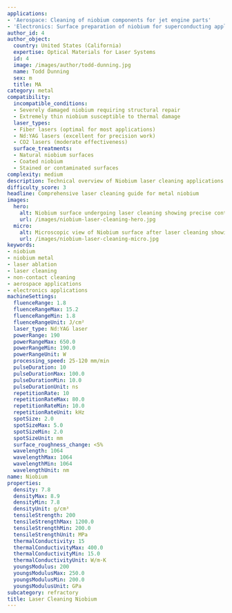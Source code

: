 ```yaml
---
applications:
- 'Aerospace: Cleaning of niobium components for jet engine parts'
- 'Electronics: Surface preparation of niobium for superconducting applications'
author_id: 4
author_object:
  country: United States (California)
  expertise: Optical Materials for Laser Systems
  id: 4
  image: /images/author/todd-dunning.jpg
  name: Todd Dunning
  sex: m
  title: MA
category: metal
compatibility:
  incompatible_conditions:
  - Severely damaged niobium requiring structural repair
  - Extremely thin niobium susceptible to thermal damage
  laser_types:
  - Fiber lasers (optimal for most applications)
  - Nd:YAG lasers (excellent for precision work)
  - CO2 lasers (moderate effectiveness)
  surface_treatments:
  - Natural niobium surfaces
  - Coated niobium
  - Stained or contaminated surfaces
complexity: medium
description: Technical overview of Niobium laser cleaning applications and parameters
difficulty_score: 3
headline: Comprehensive laser cleaning guide for metal niobium
images:
  hero:
    alt: Niobium surface undergoing laser cleaning showing precise contamination removal
    url: /images/niobium-laser-cleaning-hero.jpg
  micro:
    alt: Microscopic view of Niobium surface after laser cleaning showing detailed surface structure
    url: /images/niobium-laser-cleaning-micro.jpg
keywords:
- niobium
- niobium metal
- laser ablation
- laser cleaning
- non-contact cleaning
- aerospace applications
- electronics applications
machineSettings:
  fluenceRange: 1.8
  fluenceRangeMax: 15.2
  fluenceRangeMin: 1.8
  fluenceRangeUnit: J/cm²
  laser_type: Nd:YAG laser
  powerRange: 190
  powerRangeMax: 650.0
  powerRangeMin: 190.0
  powerRangeUnit: W
  processing_speed: 25-120 mm/min
  pulseDuration: 10
  pulseDurationMax: 100.0
  pulseDurationMin: 10.0
  pulseDurationUnit: ns
  repetitionRate: 10
  repetitionRateMax: 80.0
  repetitionRateMin: 10.0
  repetitionRateUnit: kHz
  spotSize: 2.0
  spotSizeMax: 5.0
  spotSizeMin: 2.0
  spotSizeUnit: mm
  surface_roughness_change: <5%
  wavelength: 1064
  wavelengthMax: 1064
  wavelengthMin: 1064
  wavelengthUnit: nm
name: Niobium
properties:
  density: 7.8
  densityMax: 8.9
  densityMin: 7.8
  densityUnit: g/cm³
  tensileStrength: 200
  tensileStrengthMax: 1200.0
  tensileStrengthMin: 200.0
  tensileStrengthUnit: MPa
  thermalConductivity: 15
  thermalConductivityMax: 400.0
  thermalConductivityMin: 15.0
  thermalConductivityUnit: W/m·K
  youngsModulus: 200
  youngsModulusMax: 250.0
  youngsModulusMin: 200.0
  youngsModulusUnit: GPa
subcategory: refractory
title: Laser Cleaning Niobium
---
```

